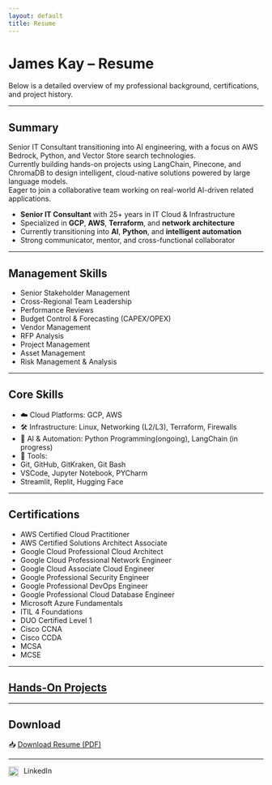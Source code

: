 ```yaml
---
layout: default
title: Resume
---
```


# James Kay – Resume

Below is a detailed overview of my professional background, certifications, and project history.

---

## Summary

Senior IT Consultant transitioning into AI engineering, with a focus on AWS Bedrock, Python, and Vector Store search technologies.  
Currently building hands-on projects using LangChain, Pinecone, and ChromaDB to design intelligent, cloud-native solutions powered by large language models.  
Eager to join a collaborative team working on real-world AI-driven related applications.

- **Senior IT Consultant** with 25+ years in IT Cloud & Infrastructure  
- Specialized in **GCP**, **AWS**, **Terraform**, and **network architecture**  
- Currently transitioning into **AI**, **Python**, and **intelligent automation**  
- Strong communicator, mentor, and cross-functional collaborator

---

## Management Skills

- Senior Stakeholder Management  
- Cross-Regional Team Leadership  
- Performance Reviews  
- Budget Control & Forecasting (CAPEX/OPEX)  
- Vendor Management  
- RFP Analysis  
- Project Management  
- Asset Management  
- Risk Management & Analysis

---

## Core Skills

- ☁️ Cloud Platforms: GCP, AWS  
- 🛠 Infrastructure: Linux, Networking (L2/L3), Terraform, Firewalls  
- 🤖 AI & Automation: Python Programming(ongoing), LangChain (in progress)  
- 🧰 Tools:
- Git, GitHub, GitKraken, Git Bash
- VSCode, Jupyter Notebook, PYCharm
- Streamlit, Replit, Hugging Face

---

## Certifications

- AWS Certified Cloud Practitioner  
- AWS Certified Solutions Architect Associate  
- Google Cloud Professional Cloud Architect  
- Google Cloud Professional Network Engineer  
- Google Cloud Associate Cloud Engineer  
- Google Professional Security Engineer  
- Google Professional DevOps Engineer  
- Google Professional Cloud Database Engineer  
- Microsoft Azure Fundamentals  
- ITIL 4 Foundations  
- DUO Certified Level 1  
- Cisco CCNA  
- Cisco CCDA  
- MCSA  
- MCSE

---

## [Hands-On Projects](https://jameskay-ai.github.io/)

---

## Download

📥 [Download Resume (PDF)](JamesKay_Cloud_architect.pdf)

---

<a href="https://linkedin.com/in/4evolutionism" target="_blank" style="text-decoration: none;">
  <img src="https://upload.wikimedia.org/wikipedia/commons/c/ca/LinkedIn_logo_initials.png" alt="LinkedIn" width="20" style="vertical-align: middle; margin-right: 6px;">
  LinkedIn
</a>
